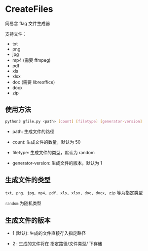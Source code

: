 # CreateFiles

简易含 flag 文件生成器

支持文件：
- txt
- png
- jpg
- mp4 (需要 ffmpeg)
- pdf
- xls
- xlsx
- doc (需要 libreoffice)
- docx
- zip

## 使用方法

```bash
python3 gfile.py <path> [count] [filetype] [generator-version]
```

- path: 生成文件的路径

- count: 生成文件的数量，默认为 50

- filetype: 生成文件的类型，默认为 random

- generator-version: 生成文件的版本，默认为 1

## 生成文件的类型

`txt, png, jpg, mp4, pdf, xls, xlsx, doc, docx, zip` 等为指定类型

`random` 为随机类型

## 生成文件的版本

- 1 (默认): 生成的文件直接存入指定路径

- 2 : 生成的文件将在 指定路径/文件类型/ 下存储